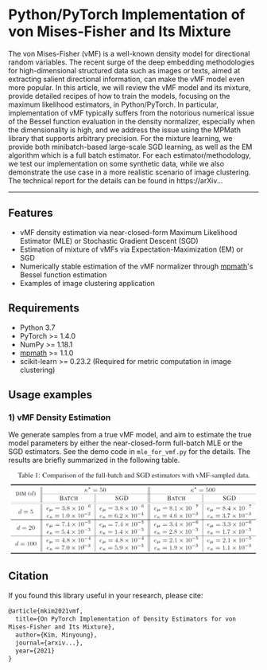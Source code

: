# Python/PyTorch Implementation of von Mises-Fisher and Its Mixture

The von Mises-Fisher (vMF) is a well-known density model for directional random variables. The recent surge of the deep embedding methodologies for high-dimensional structured data such as images or texts, aimed at extracting salient directional information, can make the vMF model even more popular. In this article, we will review the vMF model and its mixture, provide detailed recipes of how to train the models, focusing on the  maximum likelihood estimators, in Python/PyTorch. In particular, implementation of vMF typically suffers from the notorious numerical issue of the Bessel function evaluation in the density normalizer, especially when the dimensionality is high, and we address the issue using the MPMath library that supports arbitrary precision. For the mixture learning, we provide both  minibatch-based large-scale SGD learning, as well as the EM algorithm which is a full batch estimator. For each estimator/methodology, we test our implementation on some synthetic data, while we also demonstrate the use case in a more realistic scenario of image clustering. The technical report for the details can be found in https://arXiv...

---


## Features

* vMF density estimation via near-closed-form Maximum Likelihood Estimator (MLE) or Stochastic Gradient Descent (SGD)
* Estimation of mixture of vMFs via Expectation-Maximization (EM) or SGD
* Numerically stable estimation of the vMF normalizer through [mpmath](https://mpmath.org/)'s Bessel function estimation
* Examples of image clustering application


## Requirements

* Python 3.7
* PyTorch >= 1.4.0
* NumPy >= 1.18.1
* [mpmath](https://mpmath.org/) >= 1.1.0
* scikit-learn >= 0.23.2 (Required for metric computation in image clustering)


## Usage examples

### 1) vMF Density Estimation

We generate samples from a true vMF model, and aim to estimate the true model parameters by either the near-closed-form full-batch MLE or the SGD estimators. See the demo code in ```mle_for_vmf.py``` for the details. The results are briefly summarized in the following table. 

<p align="center">
  <img align="middle" src="./figs/vmf_results.png" width="600"/>
</p>




## Citation
If you found this library useful in your research, please cite:
```
@article{mkim2021vmf,
  title={On PyTorch Implementation of Density Estimators for von Mises-Fisher and Its Mixture},
  author={Kim, Minyoung},
  journal={arxiv...},
  year={2021}
}
```





